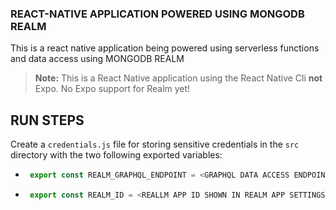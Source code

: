 ### REACT-NATIVE APPLICATION POWERED USING MONGODB REALM
This is a react native application being powered using serverless functions and data access using MONGODB REALM

> **Note:** This is a React Native application using the React Native Cli **not** Expo. No Expo support for Realm yet!

## RUN STEPS
Create a `credentials.js` file for storing sensitive credentials in the `src` directory with the two following exported variables:
- ```js 
   export const REALM_GRAPHQL_ENDPOINT = <GRAPHQL DATA ACCESS ENDPOINT ON REALM CONSOLE>
  ```  
- ```js
   export const REALM_ID = <REALLM APP ID SHOWN IN REALM APP SETTINGS SECTION>
  ```  

